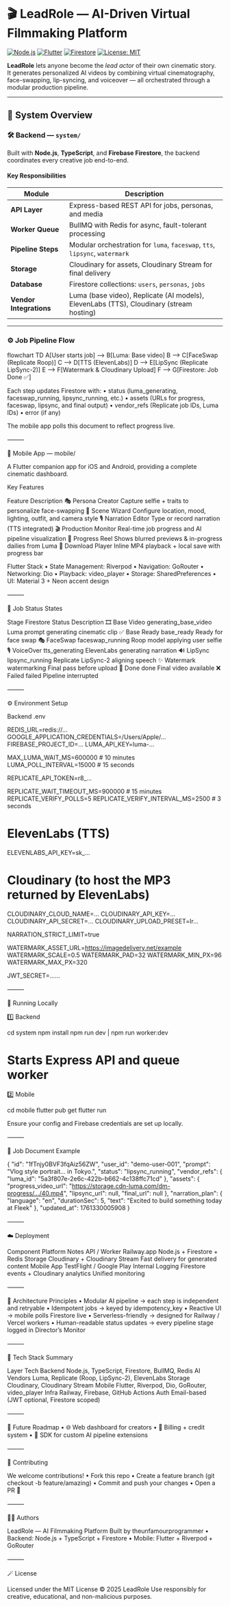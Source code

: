 # 🎬 LeadRole — AI-Driven Virtual Filmmaking Platform

[![Node.js](https://img.shields.io/badge/Node.js-18.x-brightgreen)]()
[![Flutter](https://img.shields.io/badge/Flutter-3.x-blue)]()
[![Firestore](https://img.shields.io/badge/Firebase-Firestore-orange)]()
[![License: MIT](https://img.shields.io/badge/License-MIT-yellow.svg)]()

**LeadRole** lets anyone become the *lead actor* of their own cinematic story.  
It generates personalized AI videos by combining virtual cinematography, face-swapping, lip-syncing, and voiceover — all orchestrated through a modular production pipeline.

---

## 🧩 System Overview

### 🛠️ Backend — `system/`

Built with **Node.js**, **TypeScript**, and **Firebase Firestore**, the backend coordinates every creative job end-to-end.

#### Key Responsibilities
| Module | Description |
|--------|--------------|
| **API Layer** | Express-based REST API for jobs, personas, and media |
| **Worker Queue** | BullMQ with Redis for async, fault-tolerant processing |
| **Pipeline Steps** | Modular orchestration for `luma`, `faceswap`, `tts`, `lipsync`, `watermark` |
| **Storage** | Cloudinary for assets, Cloudinary Stream for final delivery |
| **Database** | Firestore collections: `users`, `personas`, `jobs` |
| **Vendor Integrations** | Luma (base video), Replicate (AI models), ElevenLabs (TTS), Cloudinary (stream hosting) |

---

### ⚙️ Job Pipeline Flow

flowchart TD
    A[User starts job] --> B[Luma: Base video]
    B --> C[FaceSwap (Replicate Roop)]
    C --> D[TTS (ElevenLabs)]
    D --> E[LipSync (Replicate LipSync-2)]
    E --> F[Watermark & Cloudinary Upload]
    F --> G[Firestore: Job Done ✅]

Each step updates Firestore with:
	•	status (luma_generating, faceswap_running, lipsync_running, etc.)
	•	assets (URLs for progress, faceswap, lipsync, and final output)
	•	vendor_refs (Replicate job IDs, Luma IDs)
	•	error (if any)

The mobile app polls this document to reflect progress live.

⸻

📱 Mobile App — mobile/

A Flutter companion app for iOS and Android, providing a complete cinematic dashboard.

Key Features

Feature	Description
🎭 Persona Creator	Capture selfie + traits to personalize face-swapping
🧾 Scene Wizard	Configure location, mood, lighting, outfit, and camera style
🎙️ Narration Editor	Type or record narration (TTS integrated)
🎬 Production Monitor	Real-time job progress and AI pipeline visualization
📡 Progress Reel	Shows blurred previews & in-progress dailies from Luma
🧰 Download Player	Inline MP4 playback + local save with progress bar

Flutter Stack
	•	State Management: Riverpod
	•	Navigation: GoRouter
	•	Networking: Dio
	•	Playback: video_player
	•	Storage: SharedPreferences
	•	UI: Material 3 + Neon accent design

⸻

🧠 Job Status States

Stage	Firestore Status	Description
🎞️ Base Video	generating_base_video	Luma prompt generating cinematic clip
✅ Base Ready	base_ready	Ready for face swap
🎭 FaceSwap	faceswap_running	Roop model applying user selfie
🎙️ VoiceOver	tts_generating	ElevenLabs generating narration
🔊 LipSync	lipsync_running	Replicate LipSync-2 aligning speech
✨ Watermark	watermarking	Final pass before upload
🏁 Done	done	Final video available
❌ Failed	failed	Pipeline interrupted


⸻

⚙️ Environment Setup

Backend .env

REDIS_URL=redis://...
GOOGLE_APPLICATION_CREDENTIALS=/Users/Apple/...
FIREBASE_PROJECT_ID=...
LUMA_API_KEY=luma-...

MAX_LUMA_WAIT_MS=600000 # 10 minutes     
LUMA_POLL_INTERVAL=15000 # 15 seconds

REPLICATE_API_TOKEN=r8_...

REPLICATE_WAIT_TIMEOUT_MS=900000 # 15 minutes
REPLICATE_VERIFY_POLLS=5 
REPLICATE_VERIFY_INTERVAL_MS=2500 # 3 seconds

# ElevenLabs (TTS)
ELEVENLABS_API_KEY=sk_...

# Cloudinary (to host the MP3 returned by ElevenLabs)
CLOUDINARY_CLOUD_NAME=...
CLOUDINARY_API_KEY=...
CLOUDINARY_API_SECRET=...
CLOUDINARY_UPLOAD_PRESET=lr...

NARRATION_STRICT_LIMIT=true

WATERMARK_ASSET_URL=https://imagedelivery.net/example
WATERMARK_SCALE=0.5
WATERMARK_PAD=32
WATERMARK_MIN_PX=96
WATERMARK_MAX_PX=320

JWT_SECRET=......


⸻

🚀 Running Locally

1️⃣ Backend

cd system
npm install
npm run dev | npm run worker:dev
# Starts Express API and queue worker

2️⃣ Mobile

cd mobile
flutter pub get
flutter run

Ensure your config and Firebase credentials are set up locally.

⸻

🔄 Job Document Example

{
  "id": "1fTnjy0BVF3fqAiz56ZW",
  "user_id": "demo-user-001",
  "prompt": "Vlog style portrait... in Tokyo.",
  "status": "lipsync_running",
  "vendor_refs": {
    "luma_id": "5a3f807e-2e6c-422b-b662-4c138ffc71cd"
  },
  "assets": {
    "progress_video_url": "https://storage.cdn-luma.com/dm-progress/.../40.mp4",
    "lipsync_url": null,
    "final_url": null
  },
  "narration_plan": {
    "language": "en",
    "durationSec": 5,
    "text": "Excited to build something today at Fleek"
  },
  "updated_at": 1761330005908
}


⸻

☁️ Deployment

Component	Platform	Notes
API / Worker	Railway.app	Node.js + Firestore + Redis
Storage	Cloudinary + Cloudinary Stream	Fast delivery for generated content
Mobile App	TestFlight / Google Play Internal
Logging	Firestore events + Cloudinary analytics	Unified monitoring


⸻

🧱 Architecture Principles
	•	Modular AI pipeline → each step is independent and retryable
	•	Idempotent jobs → keyed by idempotency_key
	•	Reactive UI → mobile polls Firestore live
	•	Serverless-friendly → designed for Railway / Vercel workers
	•	Human-readable status updates → every pipeline stage logged in Director’s Monitor

⸻

🧰 Tech Stack Summary

Layer	Tech
Backend	Node.js, TypeScript, Firestore, BullMQ, Redis
AI Vendors	Luma, Replicate (Roop, LipSync-2), ElevenLabs
Storage	Cloudinary, Cloudinary Stream
Mobile	Flutter, Riverpod, Dio, GoRouter, video_player
Infra	Railway, Firebase, GitHub Actions
Auth	Email-based (JWT optional, Firestore scoped)


⸻

🧩 Future Roadmap
	•	🌐 Web dashboard for creators
	•	🧾 Billing + credit system
	•	🧱 SDK for custom AI pipeline extensions

⸻

🤝 Contributing

We welcome contributions!
	•	Fork this repo
	•	Create a feature branch (git checkout -b feature/amazing)
	•	Commit and push your changes
	•	Open a PR 🎉


⸻

👨‍🎨 Authors

LeadRole — AI Filmmaking Platform
Built by theunfamourprogrammer
	•	Backend: Node.js + TypeScript + Firestore
	•	Mobile: Flutter + Riverpod + GoRouter

⸻

🪄 License

Licensed under the MIT License © 2025 LeadRole
Use responsibly for creative, educational, and non-malicious purposes.